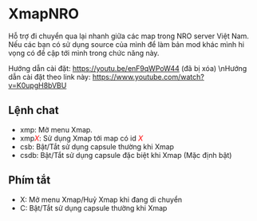 # XmapNRO
Hỗ trợ đi chuyển qua lại nhanh giữa các map trong NRO server Việt Nam.
Nếu các bạn có sử dụng source của mình để làm bản mod khác mình hi vọng có đề cập tới mình trong chức năng này.

Hướng dẫn cài đặt: https://youtu.be/enF9qWPoW44 (đã bị xóa)
\nHướng dẫn cài đặt theo link này: https://www.youtube.com/watch?v=K0upgH8bVBU


## Lệnh chat
- xmp: Mở menu Xmap.
- xmp<span style="color:red">*X*</span>: Sử dụng Xmap tới map có id <span style="color:red">*X*</span>
- csb: Bật/Tắt sử dụng capsule thường khi Xmap
- csdb: Bật/Tắt sử dụng capsule đặc biệt khi Xmap (Mặc định bật)

## Phím tắt
- X: Mở menu Xmap/Huỷ Xmap khi đang di chuyển
- C: Bật/Tắt sử dụng capsule thường khi Xmap
